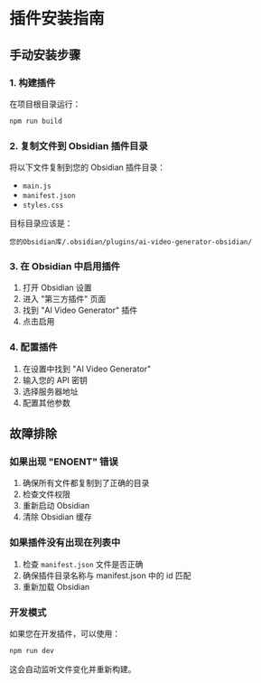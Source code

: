 # 插件安装指南

## 手动安装步骤

### 1. 构建插件

在项目根目录运行：

```bash
npm run build
```

### 2. 复制文件到 Obsidian 插件目录

将以下文件复制到您的 Obsidian 插件目录：

-   `main.js`
-   `manifest.json`
-   `styles.css`

目标目录应该是：

```
您的Obsidian库/.obsidian/plugins/ai-video-generator-obsidian/
```

### 3. 在 Obsidian 中启用插件

1. 打开 Obsidian 设置
2. 进入 "第三方插件" 页面
3. 找到 "AI Video Generator" 插件
4. 点击启用

### 4. 配置插件

1. 在设置中找到 "AI Video Generator"
2. 输入您的 API 密钥
3. 选择服务器地址
4. 配置其他参数

## 故障排除

### 如果出现 "ENOENT" 错误

1. 确保所有文件都复制到了正确的目录
2. 检查文件权限
3. 重新启动 Obsidian
4. 清除 Obsidian 缓存

### 如果插件没有出现在列表中

1. 检查 `manifest.json` 文件是否正确
2. 确保插件目录名称与 manifest.json 中的 id 匹配
3. 重新加载 Obsidian

### 开发模式

如果您在开发插件，可以使用：

```bash
npm run dev
```

这会自动监听文件变化并重新构建。
